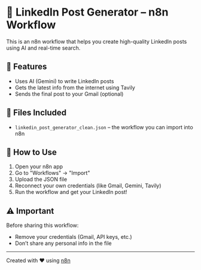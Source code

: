 # 🤖 LinkedIn Post Generator – n8n Workflow

This is an n8n workflow that helps you create high-quality LinkedIn posts using AI and real-time search.

## 🔧 Features
- Uses AI (Gemini) to write LinkedIn posts
- Gets the latest info from the internet using Tavily
- Sends the final post to your Gmail (optional)

## 📂 Files Included
- `linkedin_post_generator_clean.json` – the workflow you can import into n8n

## 🚀 How to Use
1. Open your n8n app
2. Go to "Workflows" → "Import"
3. Upload the JSON file
4. Reconnect your own credentials (like Gmail, Gemini, Tavily)
5. Run the workflow and get your LinkedIn post!

## ⚠️ Important
Before sharing this workflow:
- Remove your credentials (Gmail, API keys, etc.)
- Don’t share any personal info in the file

---

Created with ❤️ using [n8n](https://n8n.io)
